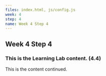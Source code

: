 ```yaml
---
files: index.html, js/config.js
week: 4
step: 4
name: Week 4 Step 4
---
```


## Week 4 Step 4

### This is the Learning Lab content. (4.4)

This is the content continued.
